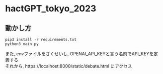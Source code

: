 # hactGPT_tokyo_2023
## 動かし方
```
pip3 install -r requirements.txt
python3 main.py
```
また,.envファイルをさくせいし, OPENAI_API_KEYと言う名前でAPI_KEYを定義する <br>
それから, https://localhost:8000/static/debate.html にアクセス
